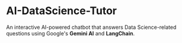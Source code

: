 # AI-DataScience-Tutor
An interactive AI-powered chatbot that answers Data Science-related questions using Google's **Gemini AI** and **LangChain**.  
